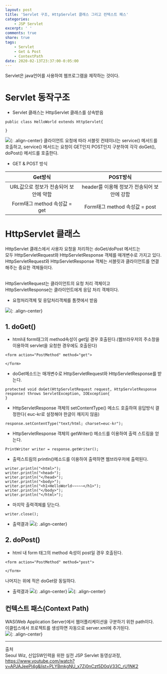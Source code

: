 ```yaml
---
layout: post
title: 'Servlet 구조, HttpServlet 클래스 그리고 컨텍스트 패스'
categories:
    - JSP Servlet
excerpt: ' '
comments: true
share: true
tags:
    - Servlet
    - Get & Post
    - ContextPath
date: 2020-02-13T23:37:00-0:05:00
---
```


Servlet은 java언어를 사용하여 웹프로그램을 제작하는 것이다.<br/>

# Servlet 동작구조

-   Servlet 클래스는 HttpServlet 클래스를 상속받음<br/>

```
public class HelloWorld extends HttpServlet{

}
```

![](https://kimmy100b.github.io/assets/images/JSP/05-01.jpg){: .align-center}
클라이언트 요청에 따라 서블릿 컨테이너는 service() 메서드를 호출하고, service() 메서드는 요청이 GET인지 POST인지 구분하여 각각 doGet(), doPost() 메서드를 호출한다.<br/>

-   GET & POST 방식

|                Get방식                |                  POST방식                   |
| :-----------------------------------: | :-----------------------------------------: |
| URL값으로 정보가 전송되어 보안에 약함 | header를 이용해 정보가 전송되어 보안에 강함 |
|     Form태그 method 속성값 = get      |        Form태그 method 속성값 = post        |

# HttpServlet 클래스

HttpServlet 클래스에서 사용자 요청을 처리하는 doGet/doPost 메서드는<br/>
모두 HttpServletRequest와 HttpServletResponse 객체를 매개변수로 가지고 있다.<br/>
HttpServletRequest와 HttpServletResponse 객체는 서블릿과 클라이언트를 연결해주는 중요한 객체들이다.<br/><br/>

HttpServletRequest는 클라이언트의 요청 처리 객체이고 <br/>
HttpServletResponse는 클라이언트에게 응답 처리 객체이다.<br/>

-   요청처리객체 및 응답처리객체를 톰캣에서 받음<br/>

![](https://kimmy100b.github.io/assets/images/JSP/05-02.jpg){: .align-center}<br/>

## 1. doGet()

-   html내 form태그의 method속성이 get일 경우 호출된다.(웹브라우저의 주소창을 이용하여 servlet을 요청한 경우에도 호출된다)<br/>

```
<form action="PostMethod" method="get">

</form>
```

-   doGet메소드는 매개변수로 HttpServletRequest와 HttpServletResponse를 받는다.<br/>

```
protected void doGet(HttpServletRequest request, HttpServletResponse response) throws ServletException, IOException{
}
```

-   HttpServletResponse 객체의 setContentType() 메소드 호출하여 응답방식 결정한다( euc-kr로 설정해야 한글이 깨지지 않음)

```
response.setContentType("text/html; charset=euc-kr");
```

-   HttpServletResponse 객체의 getWriter() 메소드를 이용하여 출력 스트림을 얻는다.<br/>

```
PrintWriter writer = response.getWriter();
```

-   출력스트림의 println()메소드를 이용하여 출력하면 웹브라우저에 출력된다.

```
writer.println("<html>");
writer.println("<head>");
writer.println("</head>");
writer.println("<body>");
writer.println("<h1>HelloWorld~~~~~</h1>");
writer.println("</body>");
writer.println("</html>");
```

-   마지막 출력객체를 닫는다.<br/>

```
writer.close();
```

-   출력결과
    ![](https://kimmy100b.github.io/assets/images/JSP/05-03.jpg){: .align-center}<br/>

## 2. doPost()

-   html 내 form 태그의 method 속성이 post일 경우 호출된다.

```
<form action="PostMethod" method="post">

</form>
```

나머지는 위에 적은 doGet랑 동일하다.

-   출력결과
    ![](https://kimmy100b.github.io/assets/images/JSP/05-04.jpg){: .align-center}
    ![](https://kimmy100b.github.io/assets/images/JSP/05-05.jpg){: .align-center}<br/>

## 컨텍스트 패스(Context Path)

WAS(Web Application Server)에서 웹어플리케이션을 구분하기 위한 path이다.<br/>
이클립스에서 프로젝트를 생성하면 자동으로 server.xml에 추가된다.<br/>
![](https://kimmy100b.github.io/assets/images/JSP/05-06.jpg){: .align-center}<br/>

---

출처<br/>
Seoul Wiz, 신입SW인력을 위한 실전 JSP Servlet 동영상과정, https://www.youtube.com/watch?v=APJAJeePl4g&list=PLYBmkgNU_x7Zj0nCzt5D0qV33C_rU1NK2<br/>

